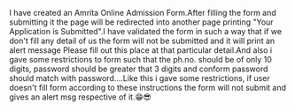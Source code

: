 I have created an Amrita Online Admission Form.After filling the form and submitting it the page will be redirected into another page printing "Your Application is Submitted".I have validated the form in such a way that if we don't fill any detail of us the form will not be submitted and it will print an alert message Please fill out this place at that particular detail.And also i gave some restrictions to form such that the ph.no. should be of only 10 digits, password should be greater that 3 digits and conform password should match with password....Like this i gave some restrictions, if user doesn't fill form according to these instructions the form will not submit and gives an alert msg respective of it.😁😎

